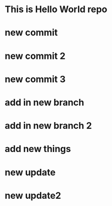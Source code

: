 # This is Hello World repo

# new commit

# new commit 2

# new commit 3

# add in new branch 

# add in new branch 2

# add new things

# new update

# new update2
